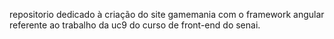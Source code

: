 repositorio dedicado à criação do site gamemania com o framework angular referente ao trabalho da uc9 do curso de front-end do senai.
